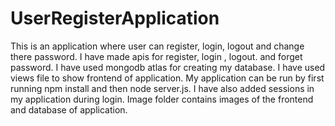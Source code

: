 # UserRegisterApplication
This is an application where user can register, login, logout and change there password. 
I have made apis for register, login , logout. and forget password. I have used mongodb atlas for creating my database. 
I have used views file to show frontend of application. My application can be run by first running npm install and then node server.js. 
I have also added sessions in my application during login. 
Image folder contains images of the frontend and database of application.
